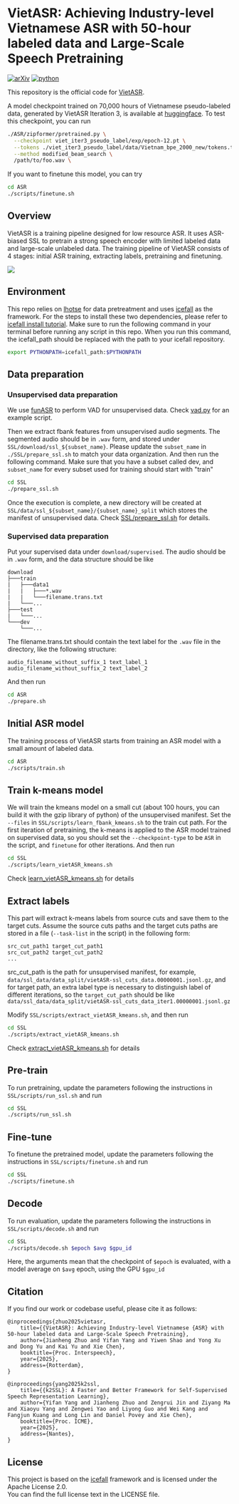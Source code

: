 # VietASR: Achieving Industry-level Vietnamese ASR with 50-hour labeled data and Large-Scale Speech Pretraining
[![arXiv](https://img.shields.io/badge/arXiv-2505.21527-b31b1b.svg?logo=arXiv)](https://arxiv.org/abs/2505.21527)
[![python](https://img.shields.io/badge/Python-3.10-brightgreen)](https://github.com/zzasdf/VietASR)

This repository is the official code for [VietASR](https://arxiv.org/abs/2505.21527).

A model checkpoint trained on 70,000 hours of Vietnamese pseudo-labeled data, generated by VietASR Iteration 3, is available at [huggingface](https://huggingface.co/zzasdf/viet_iter3_pseudo_label). To test this checkpoint, you can run
```bash
./ASR/zipformer/pretrained.py \
  --checkpoint viet_iter3_pseudo_label/exp/epoch-12.pt \
  --tokens ./viet_iter3_pseudo_label/data/Vietnam_bpe_2000_new/tokens.txt \
  --method modified_beam_search \
  /path/to/foo.wav \
```
If you want to finetune this model, you can try
```bash
cd ASR
./scripts/finetune.sh
```
## Overview
VietASR is a training pipeline designed for low resource ASR. It uses ASR-biased SSL to pretrain a strong speech encoder with limited labeled data and large-scale unlabeled data. The training pipeline of VietASR consists of 4 stages: initial ASR training, extracting labels, pretraining and finetuning.

![](images/pipeline.png)

## Environment
This repo relies on [lhotse](https://github.com/lhotse-speech/lhotse) for data pretreatment and uses [icefall](https://github.com/k2-fsa/icefall) as the framework. For the steps to install these two dependencies, please refer to [icefall install tutorial](https://k2-fsa.github.io/icefall/installation/index.html). Make sure to run the following command in your terminal before running any script in this repo. When you run this command, the icefall_path should be replaced with the path to your icefall repository.
 ```bash
 export PYTHONPATH=icefall_path:$PYTHONPATH
 ```
 
## Data preparation
### Unsupervised data preparation
We use [funASR](https://huggingface.co/funasr/fsmn-vad) to perform VAD for unsupervised data. Check [vad.py](SSL/local/vad.py) for an example script.

Then we extract fbank features from unsupervised audio segments. The segmented audio should be in `.wav` form, and stored under ```SSL/download/ssl_${subset_name}```. Please update the   ```subset_name``` in ```./SSL/prepare_ssl.sh``` to match your data organization. And then run the following command. Make sure that you have a subset called dev, and `subset_name` for every subset used for training should start with "train"
```bash
cd SSL
./prepare_ssl.sh
```
Once the execution is complete, a new directory will be created at ```SSL/data/ssl_${subset_name}/{subset_name}_split``` which stores the manifest of unsupervised data.
Check [SSL/prepare_ssl.sh](SSL/prepare_ssl.sh) for details.

### Supervised data preparation
Put your supervised data under ```download/supervised```. The audio should be in `.wav` form, and the data structure should be like
```
download
├───train
|   ├───data1
|   |   ├───*.wav
|   |   └───filename.trans.txt
|   └───...
├───test
|   └───...
└───dev
    └───...
```
The filename.trans.txt should contain the text label for the `.wav` file in the directory, like the following structure:
```
audio_filename_without_suffix_1 text_label_1
audio_filename_without_suffix_2 text_label_2
```
And then run
```bash
cd ASR
./prepare.sh
```

## Initial ASR model
The training process of VietASR starts from training an ASR model with a small amount of labeled data.
```bash
cd ASR
./scripts/train.sh
```

## Train k-means model
We will train the kmeans model on a small cut (about 100 hours, you can build it with the gzip library of python) of the unsupervised manifest. Set the ```--files``` in ```SSL/scripts/learn_fbank_kmeans.sh``` to the train cut path. For the first iteration of pretraining, the k-means is applied to the ASR model trained on supervised data, so you should set the ```--checkpoint-type``` to be ```ASR``` in the script, and ```finetune``` for other iterations. And then run

```bash
cd SSL
./scripts/learn_vietASR_kmeans.sh
```

Check [learn_vietASR_kmeans.sh](SSL/scripts/learn_vietASR_kmeans.sh) for details

## Extract labels
This part will extract k-means labels from source cuts and save them to the target cuts. Assume the source cuts paths and the target cuts paths are stored in a file (```--task-list``` in the script) in the following form:
```
src_cut_path1 target_cut_path1
src_cut_path2 target_cut_path2
...
```
src_cut_path is the path for unsupervised manifest, for example, ```data/ssl_data/data_split/vietASR-ssl_cuts_data.00000001.jsonl.gz```, and for target path, an extra label type is necessary to distinguish label of different iterations, so the `target_cut_path` should be like ```data/ssl_data/data_split/vietASR-ssl_cuts_data_iter1.00000001.jsonl.gz```

Modify ```SSL/scripts/extract_vietASR_kmeans.sh```, and then run
```bash
cd SSL
./scripts/extract_vietASR_kmeans.sh
```
Check [extract_vietASR_kmeans.sh](SSL/scripts/extract_vietASR_kmeans.sh) for details

## Pre-train
To run pretraining, update the parameters following the instructions in ```SSL/scripts/run_ssl.sh``` and run
```bash
cd SSL
./scripts/run_ssl.sh
```
## Fine-tune
To finetune the pretrained model, update the parameters following the instructions in ```SSL/scripts/finetune.sh``` and run
```bash
cd SSL
./scripts/finetune.sh
```
## Decode
To run evaluation, update the parameters following the instructions in ```SSL/scripts/decode.sh``` and run
```bash
cd SSL
./scripts/decode.sh $epoch $avg $gpu_id
```
Here, the arguments mean that the checkpoint of ```$epoch``` is evaluated, with a model average on ```$avg``` epoch, using the GPU ```$gpu_id```

## Citation
If you find our work or codebase useful, please cite it as follows:
```
@inproceedings{zhuo2025vietasr,
    title={{VietASR}: Achieving Industry-level Vietnamese {ASR} with 50-hour labeled data and Large-Scale Speech Pretraining}, 
    author={Jianheng Zhuo and Yifan Yang and Yiwen Shao and Yong Xu and Dong Yu and Kai Yu and Xie Chen},
    booktitle={Proc. Interspeech},
    year={2025},
    address={Rotterdam},
}

@inproceedings{yang2025k2ssl,
    title={{k2SSL}: A Faster and Better Framework for Self-Supervised Speech Representation Learning}, 
    author={Yifan Yang and Jianheng Zhuo and Zengrui Jin and Ziyang Ma and Xiaoyu Yang and Zengwei Yao and Liyong Guo and Wei Kang and Fangjun Kuang and Long Lin and Daniel Povey and Xie Chen},
    booktitle={Proc. ICME},
    year={2025},
    address={Nantes},
}
```

## License

This project is based on the [icefall](https://github.com/k2-fsa/icefall) framework and is licensed under the Apache License 2.0.  
You can find the full license text in the LICENSE file.
